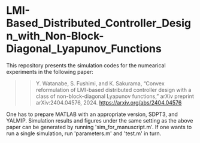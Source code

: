 # LMI-Based_Distributed_Controller_Design_with_Non-Block-Diagonal_Lyapunov_Functions

This repository presents the simulation codes for the numearical experiments in the following paper:

>> Y. Watanabe, S.  Fushimi, and K. Sakurama, “Convex reformulation of LMI-based distributed controller design
with a class of non-block-diagonal Lyapunov functions,” arXiv preprint arXiv:2404.04576, 2024.
https://arxiv.org/abs/2404.04576

One has to prepare MATLAB with an appropriate version, SDPT3, and YALMIP.
Simulation results and figures under the same setting as the above paper can be generated by running 'sim_for_manuscript.m'.
If one wants to run a single simulation, run 'parameters.m' and 'test.m' in turn.